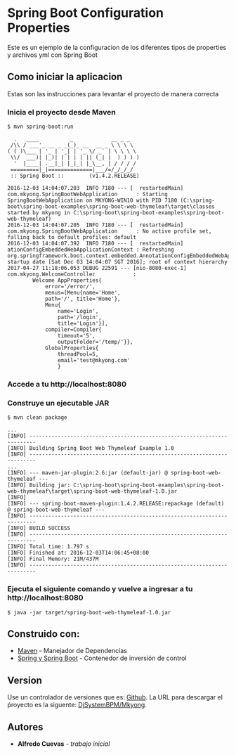 # Spring Boot Configuration Properties	

Este es un ejemplo de la configuracion de los diferentes tipos de properties y archivos yml con Spring Boot

## Como iniciar la aplicacion

Estas son las instrucciones para levantar el proyecto de manera correcta


### Inicia el proyecto desde Maven 
```
$ mvn spring-boot:run

  .   ____          _            __ _ _
 /\\ / ___'_ __ _ _(_)_ __  __ _ \ \ \ \
( ( )\___ | '_ | '_| | '_ \/ _` | \ \ \ \
 \\/  ___)| |_)| | | | | || (_| |  ) ) ) )
  '  |____| .__|_| |_|_| |_\__, | / / / /
 =========|_|==============|___/=/_/_/_/
 :: Spring Boot ::        (v1.4.2.RELEASE)

2016-12-03 14:04:07.203  INFO 7180 --- [  restartedMain] com.mkyong.SpringBootWebApplication      : Starting SpringBootWebApplication on MKYONG-WIN10 with PID 7180 (C:\spring-boot\spring-boot-examples\spring-boot-web-thymeleaf\target\classes started by mkyong in C:\spring-boot\spring-boot-examples\spring-boot-web-thymeleaf)
2016-12-03 14:04:07.205  INFO 7180 --- [  restartedMain] com.mkyong.SpringBootWebApplication      : No active profile set, falling back to default profiles: default
2016-12-03 14:04:07.392  INFO 7180 --- [  restartedMain] ationConfigEmbeddedWebApplicationContext : Refreshing org.springframework.boot.context.embedded.AnnotationConfigEmbeddedWebApplicationContext@67af925a: startup date [Sat Dec 03 14:04:07 SGT 2016]; root of context hierarchy
2017-04-27 11:18:06.053 DEBUG 22591 --- [nio-8080-exec-1] com.mkyong.WelcomeController            : 
		Welcome AppProperties{
			error='/error/', 
			menus=[Menu{name='Home', 
			path='/', title='Home'}, 
			Menu{
				name='Login', 
				path='/login', 
				title='Login'}], 
			compiler=Compiler{
				timeout='5', 
				outputFolder='/temp/'}}, 
			GlobalProperties{
				threadPool=5, 
				email='test@mkyong.com'
				}

```



### Accede a tu http://localhost:8080

### Construye un ejecutable JAR

```
$ mvn clean package

...
[INFO] ------------------------------------------------------------------------
[INFO] Building Spring Boot Web Thymeleaf Example 1.0
[INFO] ------------------------------------------------------------------------
...
[INFO] --- maven-jar-plugin:2.6:jar (default-jar) @ spring-boot-web-thymeleaf ---
[INFO] Building jar: C:\spring-boot\spring-boot-examples\spring-boot-web-thymeleaf\target\spring-boot-web-thymeleaf-1.0.jar
[INFO]
[INFO] --- spring-boot-maven-plugin:1.4.2.RELEASE:repackage (default) @ spring-boot-web-thymeleaf ---
[INFO] ------------------------------------------------------------------------
[INFO] BUILD SUCCESS
[INFO] ------------------------------------------------------------------------
[INFO] Total time: 1.797 s
[INFO] Finished at: 2016-12-03T14:06:45+08:00
[INFO] Final Memory: 21M/437M
[INFO] ------------------------------------------------------------------------
```

### Ejecuta el siguiente comando y vuelve a ingresar a tu http://localhost:8080

```
$ java -jar target/spring-boot-web-thymeleaf-1.0.jar
```


## Construido con:

* [Maven](https://maven.apache.org/) - Manejador de Dependencias
* [Spring y Spring Boot](https://spring.io/) - Contenedor de inversión de control

## Version

Use un controlador de versiones que es: [Github](https://github.com). La URL para descargar el ṕroyecto es la siguente: [DjSystemBPM/Mkyong](https://github.com/DjSystemBPM/Mkyong). 

## Autores

* **Alfredo Cuevas** - *trabajo inicial*
